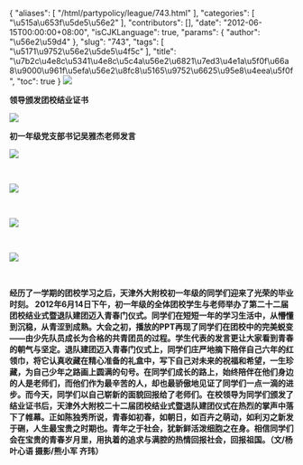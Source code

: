 {
    "aliases": [
        "/html/partypolicy/league/743.html"
    ],
    "categories": [
        "\u515a\u653f\u5de5\u56e2"
    ],
    "contributors": [],
    "date": "2012-06-15T00:00:00+08:00",
    "isCJKLanguage": true,
    "params": {
        "author": "\u56e2\u59d4"
    },
    "slug": "743",
    "tags": [
        "\u5171\u9752\u56e2\u5de5\u4f5c"
    ],
    "title": "\u7b2c\u4e8c\u5341\u4e8c\u5c4a\u56e2\u6821\u7ed3\u4e1a\u5f0f\u66a8\u9000\u961f\u5efa\u56e2\u8fc8\u5165\u9752\u6625\u95e8\u4eea\u5f0f",
    "toc": true
}
**![](https://cdn.tfls.online/mirror/full/23ce5a624519a91ce0ade3dc8d82b781c0bd63ca.jpg)**

**领导颁发团校结业证书**

**![](https://cdn.tfls.online/mirror/full/c5dbfaeca916bdd1fcdcc438989d898315d40d05.jpg)**

**初一年级党支部书记吴雅杰老师发言**

**![](https://cdn.tfls.online/mirror/full/ab99e14dfeefe8629f8b100989f31dae8dff77e5.jpg)**

 

**![](https://cdn.tfls.online/mirror/full/24c0fd27424dc5a188989564b9f147e9fa3388ec.jpg)**

 

**![](https://cdn.tfls.online/mirror/full/4a6706d4a2e0e4486c5c046231c1f4a9241d8014.jpg)**

 

**![](https://cdn.tfls.online/mirror/full/fb84d4f65bccc6950c8ec012c74e613b33955a36.jpg)**

 

**经历了一学期的团校学习之后，天津外大附校初一年级的同学们迎来了光荣的毕业时刻。 2012年6月14日下午，初一年级的全体团校学生与老师举办了第二十二届团校结业式暨退队建团迈入青春门仪式。同学们在短短一年的学习生活中，从懵懂到沉稳，从青涩到成熟。大会之初，播放的PPT再现了同学们在团校中的完美蜕变——由少先队员成长为合格的共青团员的过程。学生代表的发言更让大家看到青春的朝气与坚定。退队建团迈入青春门仪式上，同学们庄严地摘下陪伴自己六年的红领巾，将它认真收藏在精心准备的礼盒中，写下自己对未来的祝福和希望，一生珍藏，为自己少年之路画上圆满的句号。在同学们成长的路上，始终陪伴在他们身边的人是老师们，而他们作为最辛苦的人，却也最骄傲地见证了同学们一点一滴的进步。而今天，同学们以自己崭新的面貌回报给了老师们。在校领导为同学们颁发了结业证书后，天津外大附校二十二届团校结业式暨退队建团仪式在热烈的掌声中落下了帷幕。正如陈独秀所说，青春如初春，如朝日，如百卉之萌动，如利刃之新发于硎，人生最宝贵之时期也。青年之于社会，犹新鲜活泼细胞之在身。相信同学们会在宝贵的青春岁月里，用执着的追求与满腔的热情回报社会，回报祖国。（文/杨叶心语 摄影/熊小军 齐玮）**

